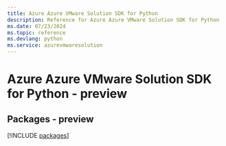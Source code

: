 ```yaml
---
title: Azure Azure VMware Solution SDK for Python
description: Reference for Azure Azure VMware Solution SDK for Python
ms.date: 07/23/2024
ms.topic: reference
ms.devlang: python
ms.service: azurevmwaresolution
---
```

# Azure Azure VMware Solution SDK for Python - preview
## Packages - preview
[!INCLUDE [packages](azure-vmware-solution-index.md)]